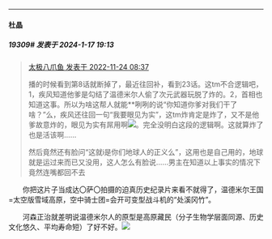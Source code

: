 
*****

####  杜晶  
##### 19309#       发表于 2024-1-17 19:13

<blockquote><a href="httphttps://bbs.saraba1st.com/2b/forum.php?mod=redirect&amp;goto=findpost&amp;pid=58583687&amp;ptid=1066605" target="_blank">太极八爪鱼 发表于 2022-11-24 08:37</a>

播的时候看到第8话就断掉了，最近往回补，看到23话。这tm不合逻辑吧，1，疾风知道他爹是勾结了温德米尔人偷了次元武器玩脱了炸的。2，首相也知道这事。所以为啥这帮人就能**咧咧的说“你知道你爹对我们干了啥？”么，疾风还往回一句“我要眼见为实”，这tm炸肯定是炸了，又不是他爹故意炸的，眼见为实有屌用啊<img src="https://static.saraba1st.com/image/smiley/face2017/067.png" referrerpolicy="no-referrer">。完全没明白这段的逻辑啊。这就算炸了也是活该啊……

然后竟然还有脸问“这就i是你们地球人的正义么”，这用也是自己用的，地球就是运过来而已又没用，这人怎么有脸说……男主在知道以上事实的情况下竟然连嘴都回不去</blockquote>　　你把这片子当成达〇萨〇拍摄的迫真历史纪录片来看不就得了，温德米尔王国=太空版雪域高原，空中骑士团=会开可变型战斗机的“处溪冈竹”。

　　河森正治就差明说温德米尔人的原型是高原藏民（分子生物学层面同源、历史文化悠久、平均寿命短）了好不好。<img src="https://static.saraba1st.com/image/smiley/face2017/016.png" referrerpolicy="no-referrer">

